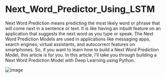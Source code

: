 # Next_Word_Predictor_Using_LSTM

Next Word Prediction means predicting the most likely word or phrase that will come next in a sentence or text. It is like having an inbuilt feature on an application that suggests the next word as you type or speak. The Next Word Prediction Models are used in applications like messaging apps, search engines, virtual assistants, and autocorrect features on smartphones. So, if you want to learn how to build a Next Word Prediction Model, this article is for you. In this article, I’ll take you through building a Next Word Prediction Model with Deep Learning using Python.


![image](https://github.com/varun19424/Next_Word_Predictor_Using_LSTM/assets/72430037/560c8437-9ab1-49b9-a9e8-eb4d5b6e7481)

